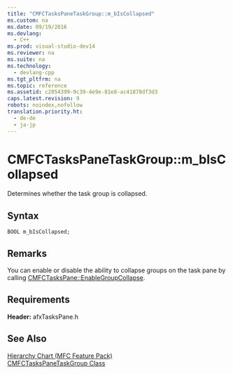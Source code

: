 ```yaml
---
title: "CMFCTasksPaneTaskGroup::m_bIsCollapsed"
ms.custom: na
ms.date: 09/19/2016
ms.devlang: 
  - C++
ms.prod: visual-studio-dev14
ms.reviewer: na
ms.suite: na
ms.technology: 
  - devlang-cpp
ms.tgt_pltfrm: na
ms.topic: reference
ms.assetid: c2054399-9c39-4e9e-81e8-ac41878df3d3
caps.latest.revision: 9
robots: noindex,nofollow
translation.priority.ht: 
  - de-de
  - ja-jp
---
```

# CMFCTasksPaneTaskGroup::m_bIsCollapsed
Determines whether the task group is collapsed.  
  
## Syntax  
  
```  
BOOL m_bIsCollapsed;  
```  
  
## Remarks  
 You can enable or disable the ability to collapse groups on the task pane by calling [CMFCTasksPane::EnableGroupCollapse](../vs140/CMFCTasksPane--EnableGroupCollapse.md).  
  
## Requirements  
 **Header:** afxTasksPane.h  
  
## See Also  
 [Hierarchy Chart (MFC Feature Pack)](../vs140/Hierarchy-Chart.md)   
 [CMFCTasksPaneTaskGroup Class](../vs140/CMFCTasksPaneTaskGroup-Class.md)